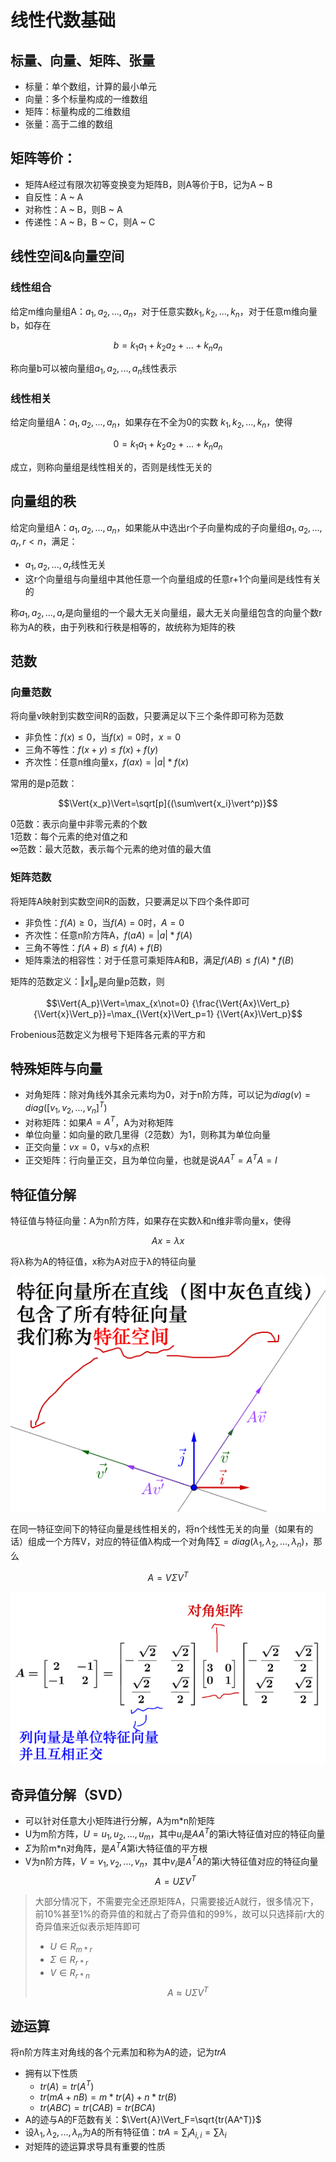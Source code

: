 # 线性代数基础
## 标量、向量、矩阵、张量
* 标量：单个数组，计算的最小单元
* 向量：多个标量构成的一维数组
* 矩阵：标量构成的二维数组
* 张量：高于二维的数组

## 矩阵等价：
* 矩阵A经过有限次初等变换变为矩阵B，则A等价于B，记为A ~ B
* 自反性：A ~ A
* 对称性：A ~ B，则B ~ A
* 传递性：A ~ B，B ~ C，则A ~ C

## 线性空间&向量空间
### 线性组合
给定m维向量组A：$a_1,a_2,...,a_n$，对于任意实数$k_1,k_2,...,k_n$，对于任意m维向量b，如存在

$$b=k_1a_1 + k_2a_2 + ... + k_na_n$$

称向量b可以被向量组$a_1,a_2,...,a_n$线性表示

### 线性相关
给定向量组A：$a_1,a_2,...,a_n$，如果存在不全为0的实数 $k_1,k_2,...,k_n$，使得

$$0=k_1a_1 + k_2a_2 + ... + k_na_n$$

成立，则称向量组是线性相关的，否则是线性无关的


## 向量组的秩
给定向量组A：$a_1,a_2,...,a_n$，如果能从中选出r个子向量构成的子向量组$a_1,a_2,...,a_r, r < n$，满足：
* $a_1,a_2,...,a_r$线性无关
* 这r个向量组与向量组中其他任意一个向量组成的任意r+1个向量间是线性有关的

称$a_1,a_2,...,a_r$是向量组的一个最大无关向量组，最大无关向量组包含的向量个数r称为A的秩，由于列秩和行秩是相等的，故统称为矩阵的秩


## 范数

### 向量范数
将向量v映射到实数空间R的函数，只要满足以下三个条件即可称为范数

* 非负性：$f(x)\leq0$，当$f(x)=0$时，$x=0$
* 三角不等性：${f(x+y)}\leq{f(x)+f(y)}$
* 齐次性：任意n维向量x，$f(ax)=\vert{a}\vert * f(x)$

常用的是p范数：

$$\Vert{x_p}\Vert=\sqrt[p]{(\sum\vert{x_i}\vert^p)}$$

0范数：表示向量中非零元素的个数  
1范数：每个元素的绝对值之和  
$\infty$范数：最大范数，表示每个元素的绝对值的最大值

### 矩阵范数
将矩阵A映射到实数空间R的函数，只要满足以下四个条件即可
* 非负性：$f(A)\geq0$，当$f(A)=0$时，$A=0$
* 齐次性：任意n阶方阵A，$f(aA)=\vert{a}\vert * f(A)$
* 三角不等性：${f(A+B)}\leq{f(A)+f(B)}$
* 矩阵乘法的相容性：对于任意可乘矩阵A和B，满足${f(AB)}\leq{f(A)*f(B)}$

矩阵的范数定义：$\Vert{x}\Vert_p$是向量p范数，则

$$\Vert{A_p}\Vert=\max_{x\not=0} {\frac{\Vert{Ax}\Vert_p}{\Vert{x}\Vert_p}}=\max_{\Vert{x}\Vert_p=1} {\Vert{Ax}\Vert_p}$$

Frobenious范数定义为根号下矩阵各元素的平方和

## 特殊矩阵与向量
* 对角矩阵：除对角线外其余元素均为0，对于n阶方阵，可以记为$diag(v)=diag([v_1,v_2,...,v_n]^T)$
* 对称矩阵：如果$A=A^T$，A为对称矩阵
* 单位向量：如向量的欧几里得（2范数）为1，则称其为单位向量
* 正交向量：$vx=0$，v与x的点积
* 正交矩阵：行向量正交，且为单位向量，也就是说$AA^T=A^TA=I$

## 特征值分解

特征值与特征向量：A为n阶方阵，如果存在实数λ和n维非零向量x，使得

$$Ax=λx$$

将λ称为A的特征值，x称为A对应于λ的特征向量  

![](./img/basic_theory_1.png)

在同一特征空间下的特征向量是线性相关的，将n个线性无关的向量（如果有的话）组成一个方阵V，对应的特征值λ构成一个对角阵$\sum=diag(λ_1,λ_2,...,λ_n)$，那么

$$A=V\Sigma V^{T}$$

![](./img/basic_theory_2.png)

## 奇异值分解（SVD）
* 可以针对任意大小矩阵进行分解，A为m*n阶矩阵
* U为m阶方阵，$U={u_1,u_2,...,u_m}$，其中$u_i$是$AA^T$的第i大特征值对应的特征向量
* $\Sigma$为阶m*n对角阵，是$A^TA$第i大特征值的平方根
* V为n阶方阵，$V={v_1,v_2,...,v_n}$，其中$v_i$是$A^TA$的第i大特征值对应的特征向量
$$A=U\Sigma V^T$$

>大部分情况下，不需要完全还原矩阵A，只需要接近A就行，很多情况下，前10%甚至1%的奇异值的和就占了奇异值和的99%，故可以只选择前r大的奇异值来近似表示矩阵即可
>* ${U}\in{R_{m*r}}$
>* ${\Sigma}\in{R_{r*r}}$
>* ${V}\in{R_{r*n}}$
>$${A}\approx{U\Sigma V^T}$$

## 迹运算
将n阶方阵主对角线的各个元素加和称为A的迹，记为$trA$
* 拥有以下性质
    * $tr(A)=tr(A^T)$
    * $tr(mA+nB)=m*tr(A)+n*tr(B)$
    * $tr(ABC)=tr(CAB)=tr(BCA)$
* A的迹与A的F范数有关：$\Vert{A}\Vert_F=\sqrt{tr(AA^T)}$
* 设$λ_1,λ_2,...,λ_n$为A的所有特征值：$trA=\sum_{i}{A_{i,i}}=\sum{λ_i}$
* 对矩阵的迹运算求导具有重要的性质


